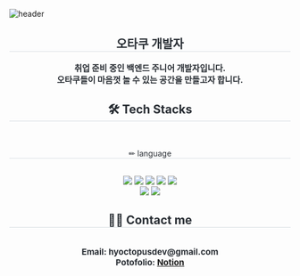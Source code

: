 ![header](https://capsule-render.vercel.app/api?type=venom&height=300&color=gradient&text=Don's%20Hub%20&textBg=false&fontColor=000000&reversal=false&animation=fadeIn&descAlign=50)

<div align= "center"> 
    <h2 style="border-bottom: 1px solid #d8dee4; color: #282d33;"> 오타쿠 개발자 </h2>  
    <div style="font-weight: 700; font-size: 15px; text-align: center; color: #282d33;"> 취업 준비 중인 백엔드 주니어 개발자입니다. <br> 오타쿠들이 마음껏 놀 수 있는 공간을 만들고자 합니다. </div> 
    </div>
    <div align= "center">
    <h2 style="border-bottom: 1px solid #d8dee4; color: #282d33;"> 🛠️ Tech Stacks </h2> <br> 
    <div style="margin: 0 auto; text-align: center;" align= "center"> 
    <p style="border-bottom: 1px solid #d8dee4; color: #282d33;"> ✏ language </p><br> 
          <img src="https://img.shields.io/badge/Java-007396?style=for-the-badge&logo=Java&logoColor=white">
          <img src="https://img.shields.io/badge/Linux-FCC624?style=for-the-badge&logo=Linux&logoColor=white">
          <img src="https://img.shields.io/badge/Flask-000000?style=for-the-badge&logo=Flask&logoColor=white">
          <img src="https://img.shields.io/badge/Firebase-FFCA28?style=for-the-badge&logo=Firebase&logoColor=white">
          <img src="https://img.shields.io/badge/Spring-6DB33F?style=for-the-badge&logo=Spring&logoColor=white">
          <br/><img src="https://img.shields.io/badge/MySQL-4479A1?style=for-the-badge&logo=MySQL&logoColor=white">
          <img src="https://img.shields.io/badge/Elasticsearch-005571?style=for-the-badge&logo=Elasticsearch&logoColor=white">
          </div>
    </div>
    <div align= "center">
    <h2 style="border-bottom: 1px solid #d8dee4; color: #282d33;"> 🧑‍💻 Contact me </h2> <br> 
    <div align= "center">
    <div style="font-weight: 700; font-size: 15px; text-align: center; color: #282d33;"> Email: hyoctopusdev@gmail.com  </div> 
    <div style="font-weight: 700; font-size: 15px; text-align: center; color: #282d33;"> Potofolio: <a href="https://stone-juice-4d2.notion.site/1d273782a316808794a6d668b7244d71?source=copy_link">Notion</a> </div> 
    </a>  </div>  <br>     
    </div>
